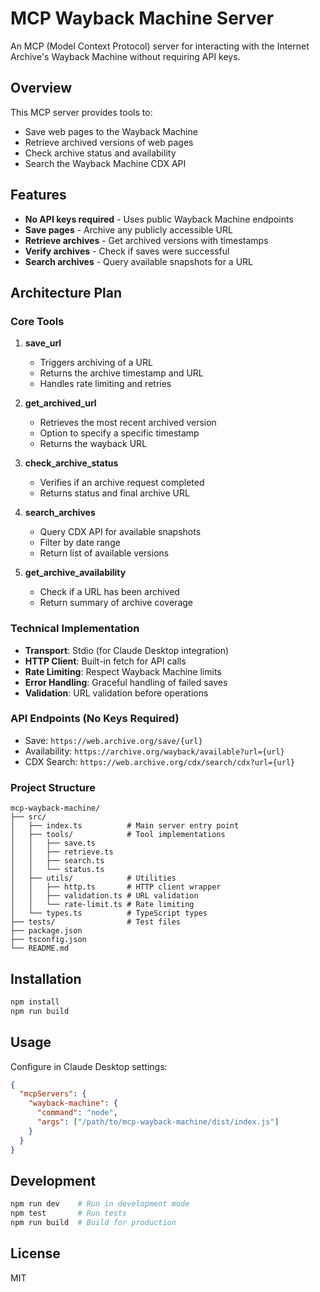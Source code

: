 # MCP Wayback Machine Server

An MCP (Model Context Protocol) server for interacting with the Internet Archive's Wayback Machine without requiring API keys.

## Overview

This MCP server provides tools to:
- Save web pages to the Wayback Machine
- Retrieve archived versions of web pages
- Check archive status and availability
- Search the Wayback Machine CDX API

## Features

- **No API keys required** - Uses public Wayback Machine endpoints
- **Save pages** - Archive any publicly accessible URL
- **Retrieve archives** - Get archived versions with timestamps
- **Verify archives** - Check if saves were successful
- **Search archives** - Query available snapshots for a URL

## Architecture Plan

### Core Tools

1. **save_url**
   - Triggers archiving of a URL
   - Returns the archive timestamp and URL
   - Handles rate limiting and retries

2. **get_archived_url**
   - Retrieves the most recent archived version
   - Option to specify a specific timestamp
   - Returns the wayback URL

3. **check_archive_status**
   - Verifies if an archive request completed
   - Returns status and final archive URL

4. **search_archives**
   - Query CDX API for available snapshots
   - Filter by date range
   - Return list of available versions

5. **get_archive_availability**
   - Check if a URL has been archived
   - Return summary of archive coverage

### Technical Implementation

- **Transport**: Stdio (for Claude Desktop integration)
- **HTTP Client**: Built-in fetch for API calls
- **Rate Limiting**: Respect Wayback Machine limits
- **Error Handling**: Graceful handling of failed saves
- **Validation**: URL validation before operations

### API Endpoints (No Keys Required)

- Save: `https://web.archive.org/save/{url}`
- Availability: `https://archive.org/wayback/available?url={url}`
- CDX Search: `https://web.archive.org/cdx/search/cdx?url={url}`

### Project Structure

```
mcp-wayback-machine/
├── src/
│   ├── index.ts          # Main server entry point
│   ├── tools/            # Tool implementations
│   │   ├── save.ts
│   │   ├── retrieve.ts
│   │   ├── search.ts
│   │   └── status.ts
│   ├── utils/            # Utilities
│   │   ├── http.ts       # HTTP client wrapper
│   │   ├── validation.ts # URL validation
│   │   └── rate-limit.ts # Rate limiting
│   └── types.ts          # TypeScript types
├── tests/                # Test files
├── package.json
├── tsconfig.json
└── README.md
```

## Installation

```bash
npm install
npm run build
```

## Usage

Configure in Claude Desktop settings:

```json
{
  "mcpServers": {
    "wayback-machine": {
      "command": "node",
      "args": ["/path/to/mcp-wayback-machine/dist/index.js"]
    }
  }
}
```

## Development

```bash
npm run dev    # Run in development mode
npm test       # Run tests
npm run build  # Build for production
```

## License

MIT